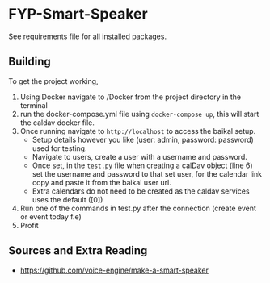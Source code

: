# FYP-Smart-Speaker

See requirements file for all installed packages.

## Building

To get the project working,

1. Using Docker navigate to /Docker from the project directory in the terminal
2. run the docker-compose.yml file using `docker-compose up`, this will start the caldav docker file.
3. Once running navigate to `http://localhost` to access the baikal setup.
    - Setup details however you like (user: admin, password: password) used for testing.
    - Navigate to users, create a user with a username and password.
    - Once set, in the `test.py` file when creating a calDav object (line 6) set the username and password to that set user, for the calendar link copy and paste it from the baikal user url.
    - Extra calendars do not need to be created as the caldav services uses the default ([0])
4. Run one of the commands in test.py after the connection (create event or event today f.e)
5. Profit

## Sources and Extra Reading

- <https://github.com/voice-engine/make-a-smart-speaker>

